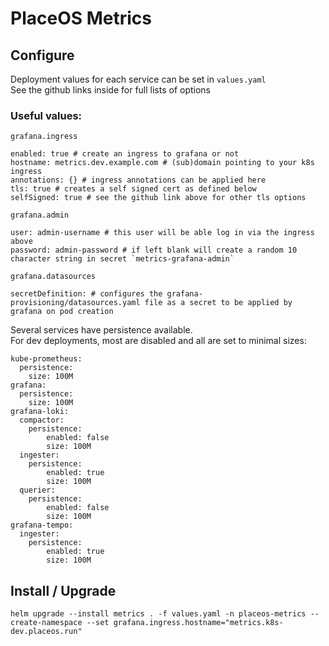 # PlaceOS Metrics

## Configure

Deployment values for each service can be set in `values.yaml`  
See the github links inside for full lists of options

### Useful values:
`grafana.ingress`
```
enabled: true # create an ingress to grafana or not
hostname: metrics.dev.example.com # (sub)domain pointing to your k8s ingress
annotations: {} # ingress annotations can be applied here
tls: true # creates a self signed cert as defined below
selfSigned: true # see the github link above for other tls options
```
`grafana.admin`
```
user: admin-username # this user will be able log in via the ingress above
password: admin-password # if left blank will create a random 10 character string in secret `metrics-grafana-admin`
```
`grafana.datasources`
```
secretDefinition: # configures the grafana-provisioning/datasources.yaml file as a secret to be applied by grafana on pod creation
```
Several services have persistence available.  
For dev deployments, most are disabled and all are set to minimal sizes:
```
kube-prometheus:
  persistence:
    size: 100M
grafana:
  persistence:
    size: 100M
grafana-loki:
  compactor:
    persistence:
        enabled: false
        size: 100M
  ingester:
    persistence:
        enabled: true
        size: 100M
  querier:
    persistence:
        enabled: false
        size: 100M
grafana-tempo:
  ingester:
    persistence:
        enabled: true
        size: 100M
```

## Install / Upgrade
```
helm upgrade --install metrics . -f values.yaml -n placeos-metrics --create-namespace --set grafana.ingress.hostname="metrics.k8s-dev.placeos.run"
```